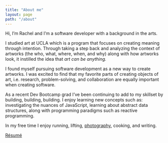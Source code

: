 ```yaml
---
title: "About me"
layout: page
path: "/about"
---
```


Hi, I’m Rachel and I’m a software developer with a background in the arts.

I studied art at UCLA which is a program that focuses on creating meaning through intention. Through taking a step back and analyzing the context of artworks (the who, what, where, when, and why) along with how artworks look, it instilled the idea that <i> art can be anything.</i>

I found myself pursuing software development as a new way to create artworks. I was excited to find that my favorite parts of creating objects of art, i.e. research, problem-solving, and collaboration are equally important when creating software.

As a recent Dev Bootcamp grad I’ve been continuing to add to my skillset by building, building, building. I enjoy learning new concepts such as: investigating the nuances of JavaScript, learning about abstract data structures, along with programming paradigms such as reactive programming.

In my free time I enjoy running, lifting, <a target="_blank" href="http://cargocollective.com/rachelmunoz"> photography</a>, cooking, and writing.

<a target="_blank" href="./RMunoz.pdf">R&eacute;sum&eacute;</a>




